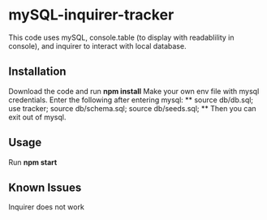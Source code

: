 # mySQL-inquirer-tracker
This code uses mySQL, console.table (to display with readablility in console), and inquirer to interact with local database. 


## Installation
Download the code and run **npm install** 
Make your own env file with mysql credentials.
Enter the following after entering mysql:
**
source db/db.sql;
use tracker;
source db/schema.sql;
source db/seeds.sql;
**
Then you can exit out of mysql. 
## Usage
Run **npm start**


## Known Issues
Inquirer does not work
